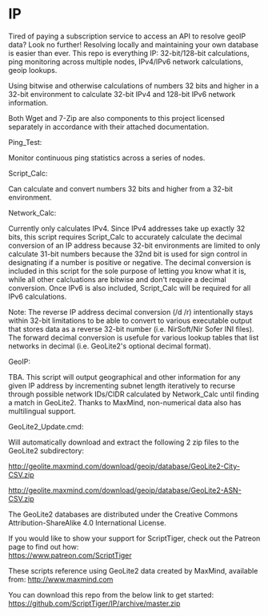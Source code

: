 # IP
Tired of paying a subscription service to access an API to resolve geoIP data? Look no further! Resolving locally and maintaining your own database is easier than ever. This repo is everything IP: 32-bit/128-bit calculations, ping monitoring across multiple nodes, IPv4/IPv6 network calculations, geoip lookups.

Using bitwise and otherwise calculations of numbers 32 bits and higher in a 32-bit environment to calculate 32-bit IPv4 and 128-bit IPv6 network information.

Both Wget and 7-Zip are also components to this project licensed separately in accordance with their attached documentation.

Ping_Test:

Monitor continuous ping statistics across a series of nodes.

Script_Calc:

Can calculate and convert numbers 32 bits and higher from a 32-bit environment.

Network_Calc:

Currently only calculates IPv4. Since IPv4 addresses take up exactly 32 bits, this script requires Script_Calc to accurately calculate the decimal conversion of an IP address because 32-bit environments are limited to only calculate 31-bit numbers because the 32nd bit is used for sign control in designating if a number is positive or negative. The decimal conversion is included in this script for the sole purpose of letting you know what it is, while all other calcluations are bitwise and don't require a decimal conversion. Once IPv6 is also included, Script_Calc will be required for all IPv6 calculations.

Note: The reverse IP address decimal conversion (/d /r) intentionally stays within 32-bit limitations to be able to convert to various executable output that stores data as a reverse 32-bit number (i.e. NirSoft/Nir Sofer INI files). The forward decimal conversion is usefule for various lookup tables that list networks in decimal (i.e. GeoLite2's optional decimal format).

GeoIP:

TBA. This script will output geographical and other information for any given IP address by incrementing subnet length iteratively to recurse through possible network IDs/CIDR calculated by Network_Calc until finding a match in GeoLite2. Thanks to MaxMind, non-numerical data also has multilingual support.

GeoLite2_Update.cmd:

Will automatically download and extract the following 2 zip files to the GeoLite2 subdirectory:

http://geolite.maxmind.com/download/geoip/database/GeoLite2-City-CSV.zip

http://geolite.maxmind.com/download/geoip/database/GeoLite2-ASN-CSV.zip

The GeoLite2 databases are distributed under the Creative Commons Attribution-ShareAlike 4.0 International License.

If you would like to show your support for ScriptTiger, check out the Patreon page to find out how:  
https://www.patreon.com/ScriptTiger

These scripts reference using GeoLite2 data created by MaxMind, available from:
http://www.maxmind.com

You can download this repo from the below link to get started:  
https://github.com/ScriptTiger/IP/archive/master.zip
